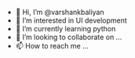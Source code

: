- 👋 Hi, I’m @varshankbaliyan
- 👀 I’m interested in UI development
- 🌱 I’m currently learning python
- 💞️ I’m looking to collaborate on ...
- 📫 How to reach me ...

<!---
varshankbaliyan/varshankbaliyan is a ✨UI special ✨ repository because its `README.md` (this file) appears on your GitHub profile.
You can click the Preview link to take a look at your changes.
--->

